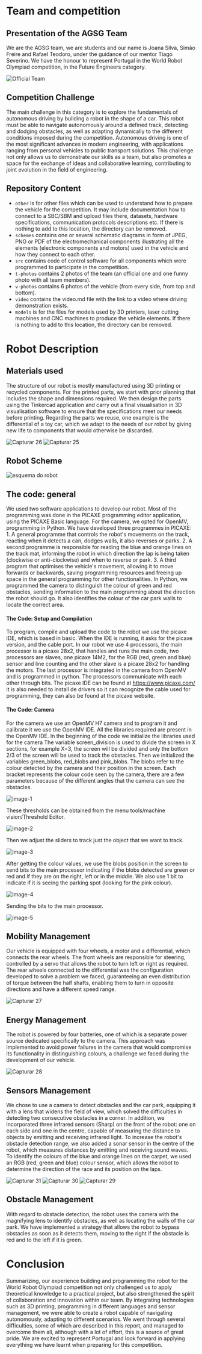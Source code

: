 # Team and competition


## Presentation of the AGSG Team
We are the AGSG team, we are students and our name is Joana Silva, Simão Freire and Rafael Teodoro, under the guidance of our mentor Tiago Severino. We have the honour to represent Portugal in the World Robot Olympiad competition, in the Future Engineers category.

![Official Team](https://github.com/user-attachments/assets/388b1cfa-7b0c-4c5d-9003-7b1120306ec6)


## Competition Challenge
The main challenge in this category is to explore the fundamentals of autonomous driving by building a robot in the shape of a car. This robot must be able to navigate autonomously around a defined track, detecting and dodging obstacles, as well as adapting dynamically to the different conditions imposed during the competition.
Autonomous driving is one of the most significant advances in modern engineering, with applications ranging from personal vehicles to public transport solutions. This challenge not only allows us to demonstrate our skills as a team, but also promotes a space for the exchange of ideas and collaborative learning, contributing to joint evolution in the field of engineering.

## Repository Content
- `other` is for other files which can be used to understand how to prepare the vehicle for the competition. It may include documentation how to connect to a SBC/SBM and upload files there, datasets, hardware specifications, communication protocols descriptions etc. If there is nothing to add to this location, the directory can be removed.
- `schemes` contains one or several schematic diagrams in form of JPEG, PNG or PDF of the electromechanical components illustrating all the elements (electronic components and motors) used in the vehicle and how they connect to each other.
- `src` contains code of control software for all components which were programmed to participate in the competition.
- `t-photos` contains 2 photos of the team (an official one and one funny photo with all team members).
- `v-photos` contains 6 photos of the vehicle (from every side, from top and bottom).
- `video` contains the video.md file with the link to a video where driving demonstration exists.
- `models` is for the files for models used by 3D printers, laser cutting machines and CNC machines to produce the vehicle elements. If there is nothing to add to this location, the directory can be removed.



# Robot Description


## Materials used
The structure of our robot is mostly manufactured using 3D printing or recycled components. For the printed parts, we start with prior planning that includes the shape and dimensions required. We then design the parts using the Tinkercad application and carry out a final visualisation in 3D visualisation software to ensure that the specifications meet our needs before printing. Regarding the parts we reuse, one example is the differential of a toy car, which we adapt to the needs of our robot by giving new life to components that would otherwise be discarded.

![Capturar 26](https://github.com/user-attachments/assets/c813aead-fb27-4447-84ae-4cbcdf42a50d) ![Capturar 25](https://github.com/user-attachments/assets/690270c8-cfb6-4100-bc6a-922c1b49c94b)

## Robot Scheme
![esquema do robot](https://github.com/user-attachments/assets/b96c37f0-7cdc-4067-b64e-4a38f48c53ef)

## The code: general
We used two software applications to develop our robot. Most of the programming was done in the PICAXE programming editor application, using the PICAXE Basic language. For the camera, we opted for OpenMV, programming in Python.
We have developed three programmes in PICAXE:
      1.	A general programme that controls the robot's movements on the track, reacting when it detects a can, dodges walls, it also reverses or parks.
      2.	A second programme is responsible for reading the blue and orange lines on the track mat, informing the robot in which direction the lap is being taken (clockwise or anti-clockwise) and when to reverse or park.
      3.	A third program that optimises the vehicle's movement, allowing it to move forwards or backwards, saving programming resources and freeing up space in the general programming for other functionalities.
In Python, we programmed the camera to distinguish the colour of green and red obstacles, sending information to the main programming about the direction the robot should go. It also identifies the colour of the car park walls to locate the correct area.

#### The Code: Setup and Compilation
To program, compile and upload the code to the robot we use the picaxe IDE, which is based in basic. When the IDE is running, it asks for the picaxe version, and the cable port. In our robot we use 4 processors, the main processor is a picaxe 28x2, that handles and runs the main code, two processors are slaves, one picaxe 14M2, for the RGB (red, green and blue)  sensor and line counting and the other slave is a picaxe 28x2 for handling the motors. The last processor is integrated in the camera from OpenMV and is programmed in python.
The processors communicate with each other through bits.
The picaxe IDE can be found at https://www.picaxe.com/ it is also needed to install de drivers so it can recognize the cable used for programming, they can also be found at the picaxe website.

#### The Code: Camera
For the camera we use an OpenMV H7 camera and to program it and calibrate it we use the OpenMV IDE. All the libraries required are present in the OpenMV IDE.
In the beginning of the code we initialize the libraries used for the camera The variable screen_division is used to divide the screen in X sections, for example X=3, the screen will be divided and only the bottom 2/3 of the screen will be used to track the obstacles. Then we initialized the variables green_blobs, red_blobs and pink_blobs. The blobs refer to the colour detected by the camera and their position in the screen. Each bracket represents the colour code seen by the camera, there are a few parameters because of the different angles that the camera can see the obstacles.

![image-1](https://github.com/ImSimao/S2024Future-Engeneers/assets/138500914/9489eefc-0b76-4a14-9abd-41e0db21dbad)

These thresholds can be obtained from the menu tools/machine vision/Threshold Editor.

![image-2](https://github.com/ImSimao/S2024Future-Engeneers/assets/138500914/f75615b1-dae2-49ad-97c5-3d0919cb3b93)

Then we adjust the sliders to track just the object that we want to track.

![image-3](https://github.com/ImSimao/S2024Future-Engeneers/assets/138500914/96aa8b7e-b7df-4072-a21e-eeaf5d4f0a1c)

After getting the colour values, we use the blobs position in the screen to send bits to the main processor indicating if the blobs detected are green or red and if they are on the right, left or in the middle.
We also use 1 bit to indicate if it is seeing the parking spot (looking for the pink colour).

![image-4](https://github.com/ImSimao/S2024Future-Engeneers/assets/138500914/01a50bb5-30b4-47e4-b01a-9622dfa00204)

Sending the bits to the main processor.

![image-5](https://github.com/ImSimao/S2024Future-Engeneers/assets/138500914/27db3bc9-0aad-4b0b-8cb9-a3b1d78d663e)


## Mobility Management
Our vehicle is equipped with four wheels, a motor and a differential, which connects the rear wheels. The front wheels are responsible for steering, controlled by a servo that allows the robot to turn left or right as required. The rear wheels connected to the differential was the configuration developed to solve a problem we faced, guaranteeing an even distribution of torque between the half shafts, enabling them to turn in opposite directions and have a different speed range.

![Capturar 27](https://github.com/user-attachments/assets/ba04c7df-4164-48e9-babd-405599700743)


## Energy Management
The robot is powered by four batteries, one of which is a separate power source dedicated specifically to the camera. This approach was implemented to avoid power failures in the camera that would compromise its functionality in distinguishing colours, a challenge we faced during the development of our vehicle.

![Capturar 28](https://github.com/user-attachments/assets/7d3b1714-a4c9-4f65-8cc2-0b3961e5f446)


## Sensors Management
We chose to use a camera to detect obstacles and the car park, equipping it with a lens that widens the field of view, which solved the difficulties in detecting two consecutive obstacles in a corner. In addition, we incorporated three infrared sensors (Sharp) on the front of the robot: one on each side and one in the centre, capable of measuring the distance to objects by emitting and receiving infrared light. To increase the robot's obstacle detection range, we also added a sonar sensor in the centre of the robot, which measures distances by emitting and receiving sound waves. To identify the colours of the blue and orange lines on the carpet, we used an RGB (red, green and blue) colour sensor, which allows the robot to determine the direction of the race and its position on the laps.

![Capturar 31](https://github.com/user-attachments/assets/7ee6f0ec-3260-4502-8049-3d7fb99547a8)  ![Capturar 30](https://github.com/user-attachments/assets/f7eb1c08-10d4-40f8-bfdb-201d6160e983) ![Capturar 29](https://github.com/user-attachments/assets/c1dc1206-2126-4b86-82fc-2e8ac7e65383)

## Obstacle Management
With regard to obstacle detection, the robot uses the camera with the magnifying lens to identify obstacles, as well as locating the walls of the car park. We have implemented a strategy that allows the robot to bypass obstacles as soon as it detects them, moving to the right if the obstacle is red and to the left if it is green.

# Conclusion
Summarizing, our experience building and programming the robot for the World Robot Olympiad competition not only challenged us to apply theoretical knowledge to a practical project, but also strengthened the spirit of collaboration and innovation within our team. By integrating technologies such as 3D printing, programming in different languages and sensor management, we were able to create a robot capable of navigating autonomously, adapting to different scenarios. We went through several difficulties, some of which are described in this report, and managed to overcome them all, although with a lot of effort, this is a source of great pride.  We are excited to represent Portugal and look forward in applying everything we have learnt when preparing for this competition.
